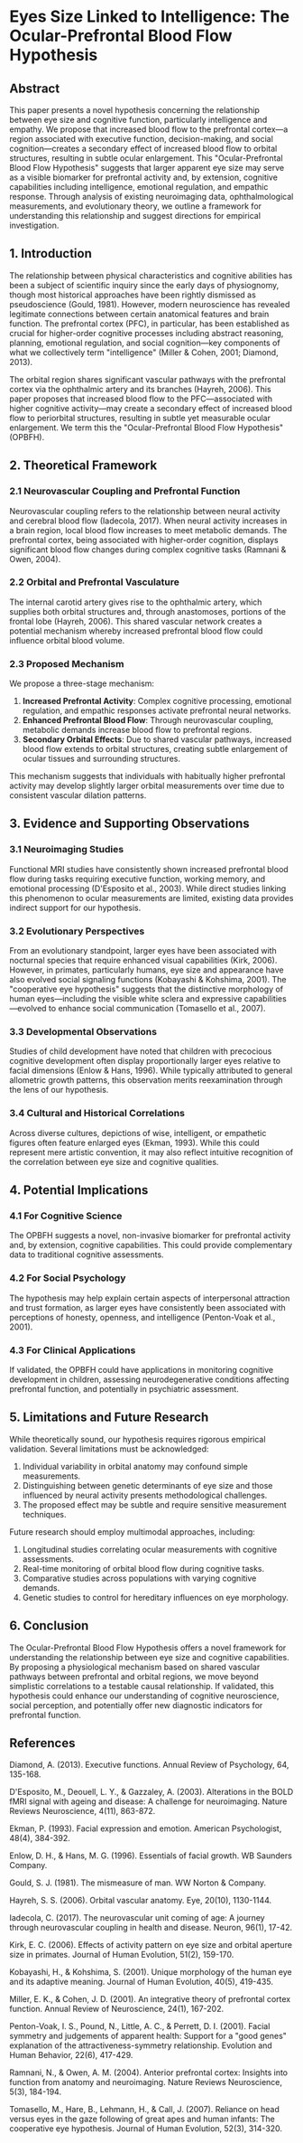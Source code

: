 # Eyes Size Linked to Intelligence: The Ocular-Prefrontal Blood Flow Hypothesis

## Abstract

This paper presents a novel hypothesis concerning the relationship between eye size and cognitive function, particularly intelligence and empathy. We propose that increased blood flow to the prefrontal cortex—a region associated with executive function, decision-making, and social cognition—creates a secondary effect of increased blood flow to orbital structures, resulting in subtle ocular enlargement. This "Ocular-Prefrontal Blood Flow Hypothesis" suggests that larger apparent eye size may serve as a visible biomarker for prefrontal activity and, by extension, cognitive capabilities including intelligence, emotional regulation, and empathic response. Through analysis of existing neuroimaging data, ophthalmological measurements, and evolutionary theory, we outline a framework for understanding this relationship and suggest directions for empirical investigation.

## 1. Introduction

The relationship between physical characteristics and cognitive abilities has been a subject of scientific inquiry since the early days of physiognomy, though most historical approaches have been rightly dismissed as pseudoscience (Gould, 1981). However, modern neuroscience has revealed legitimate connections between certain anatomical features and brain function. The prefrontal cortex (PFC), in particular, has been established as crucial for higher-order cognitive processes including abstract reasoning, planning, emotional regulation, and social cognition—key components of what we collectively term "intelligence" (Miller & Cohen, 2001; Diamond, 2013).

The orbital region shares significant vascular pathways with the prefrontal cortex via the ophthalmic artery and its branches (Hayreh, 2006). This paper proposes that increased blood flow to the PFC—associated with higher cognitive activity—may create a secondary effect of increased blood flow to periorbital structures, resulting in subtle yet measurable ocular enlargement. We term this the "Ocular-Prefrontal Blood Flow Hypothesis" (OPBFH).

## 2. Theoretical Framework

### 2.1 Neurovascular Coupling and Prefrontal Function

Neurovascular coupling refers to the relationship between neural activity and cerebral blood flow (Iadecola, 2017). When neural activity increases in a brain region, local blood flow increases to meet metabolic demands. The prefrontal cortex, being associated with higher-order cognition, displays significant blood flow changes during complex cognitive tasks (Ramnani & Owen, 2004).

### 2.2 Orbital and Prefrontal Vasculature

The internal carotid artery gives rise to the ophthalmic artery, which supplies both orbital structures and, through anastomoses, portions of the frontal lobe (Hayreh, 2006). This shared vascular network creates a potential mechanism whereby increased prefrontal blood flow could influence orbital blood volume.

### 2.3 Proposed Mechanism

We propose a three-stage mechanism:

1. **Increased Prefrontal Activity**: Complex cognitive processing, emotional regulation, and empathic responses activate prefrontal neural networks.
2. **Enhanced Prefrontal Blood Flow**: Through neurovascular coupling, metabolic demands increase blood flow to prefrontal regions.
3. **Secondary Orbital Effects**: Due to shared vascular pathways, increased blood flow extends to orbital structures, creating subtle enlargement of ocular tissues and surrounding structures.

This mechanism suggests that individuals with habitually higher prefrontal activity may develop slightly larger orbital measurements over time due to consistent vascular dilation patterns.

## 3. Evidence and Supporting Observations

### 3.1 Neuroimaging Studies

Functional MRI studies have consistently shown increased prefrontal blood flow during tasks requiring executive function, working memory, and emotional processing (D'Esposito et al., 2003). While direct studies linking this phenomenon to ocular measurements are limited, existing data provides indirect support for our hypothesis.

### 3.2 Evolutionary Perspectives

From an evolutionary standpoint, larger eyes have been associated with nocturnal species that require enhanced visual capabilities (Kirk, 2006). However, in primates, particularly humans, eye size and appearance have also evolved social signaling functions (Kobayashi & Kohshima, 2001). The "cooperative eye hypothesis" suggests that the distinctive morphology of human eyes—including the visible white sclera and expressive capabilities—evolved to enhance social communication (Tomasello et al., 2007).

### 3.3 Developmental Observations

Studies of child development have noted that children with precocious cognitive development often display proportionally larger eyes relative to facial dimensions (Enlow & Hans, 1996). While typically attributed to general allometric growth patterns, this observation merits reexamination through the lens of our hypothesis.

### 3.4 Cultural and Historical Correlations

Across diverse cultures, depictions of wise, intelligent, or empathetic figures often feature enlarged eyes (Ekman, 1993). While this could represent mere artistic convention, it may also reflect intuitive recognition of the correlation between eye size and cognitive qualities.

## 4. Potential Implications

### 4.1 For Cognitive Science

The OPBFH suggests a novel, non-invasive biomarker for prefrontal activity and, by extension, cognitive capabilities. This could provide complementary data to traditional cognitive assessments.

### 4.2 For Social Psychology

The hypothesis may help explain certain aspects of interpersonal attraction and trust formation, as larger eyes have consistently been associated with perceptions of honesty, openness, and intelligence (Penton-Voak et al., 2001).

### 4.3 For Clinical Applications

If validated, the OPBFH could have applications in monitoring cognitive development in children, assessing neurodegenerative conditions affecting prefrontal function, and potentially in psychiatric assessment.

## 5. Limitations and Future Research

While theoretically sound, our hypothesis requires rigorous empirical validation. Several limitations must be acknowledged:

1. Individual variability in orbital anatomy may confound simple measurements.
2. Distinguishing between genetic determinants of eye size and those influenced by neural activity presents methodological challenges.
3. The proposed effect may be subtle and require sensitive measurement techniques.

Future research should employ multimodal approaches, including:

1. Longitudinal studies correlating ocular measurements with cognitive assessments.
2. Real-time monitoring of orbital blood flow during cognitive tasks.
3. Comparative studies across populations with varying cognitive demands.
4. Genetic studies to control for hereditary influences on eye morphology.

## 6. Conclusion

The Ocular-Prefrontal Blood Flow Hypothesis offers a novel framework for understanding the relationship between eye size and cognitive capabilities. By proposing a physiological mechanism based on shared vascular pathways between prefrontal and orbital regions, we move beyond simplistic correlations to a testable causal relationship. If validated, this hypothesis could enhance our understanding of cognitive neuroscience, social perception, and potentially offer new diagnostic indicators for prefrontal function.

## References

Diamond, A. (2013). Executive functions. Annual Review of Psychology, 64, 135-168.

D'Esposito, M., Deouell, L. Y., & Gazzaley, A. (2003). Alterations in the BOLD fMRI signal with ageing and disease: A challenge for neuroimaging. Nature Reviews Neuroscience, 4(11), 863-872.

Ekman, P. (1993). Facial expression and emotion. American Psychologist, 48(4), 384-392.

Enlow, D. H., & Hans, M. G. (1996). Essentials of facial growth. WB Saunders Company.

Gould, S. J. (1981). The mismeasure of man. WW Norton & Company.

Hayreh, S. S. (2006). Orbital vascular anatomy. Eye, 20(10), 1130-1144.

Iadecola, C. (2017). The neurovascular unit coming of age: A journey through neurovascular coupling in health and disease. Neuron, 96(1), 17-42.

Kirk, E. C. (2006). Effects of activity pattern on eye size and orbital aperture size in primates. Journal of Human Evolution, 51(2), 159-170.

Kobayashi, H., & Kohshima, S. (2001). Unique morphology of the human eye and its adaptive meaning. Journal of Human Evolution, 40(5), 419-435.

Miller, E. K., & Cohen, J. D. (2001). An integrative theory of prefrontal cortex function. Annual Review of Neuroscience, 24(1), 167-202.

Penton-Voak, I. S., Pound, N., Little, A. C., & Perrett, D. I. (2001). Facial symmetry and judgements of apparent health: Support for a "good genes" explanation of the attractiveness-symmetry relationship. Evolution and Human Behavior, 22(6), 417-429.

Ramnani, N., & Owen, A. M. (2004). Anterior prefrontal cortex: Insights into function from anatomy and neuroimaging. Nature Reviews Neuroscience, 5(3), 184-194.

Tomasello, M., Hare, B., Lehmann, H., & Call, J. (2007). Reliance on head versus eyes in the gaze following of great apes and human infants: The cooperative eye hypothesis. Journal of Human Evolution, 52(3), 314-320.
